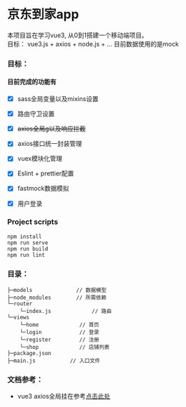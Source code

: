 # 京东到家app
本项目旨在学习vue3, 从0到1搭建一个移动端项目。  
目标： vue3.js + axios + node.js + ... 目前数据使用的是mock

### 目标：
#### 目前完成的功能有
- [x] sass全局变量以及mixins设置
- [x] 路由守卫设置
- [x] ~~axios全局g以及响应拦截~~ 
- [x] axios接口统一封装管理
- [x] vuex模块化管理
- [x] Eslint + prettier配置
- [x] fastmock数据模拟
- [x] 用户登录


### Project scripts
```
npm install 
npm run serve
npm run build
npm run lint
```

### 目录：
```
├─models              // 数据模型
├─node_modules        // 所需依赖
└─router
    └─index.js             // 路由
└─views
    └─home             // 首页
    └─login            // 登录
    └─register         // 注册
    └─shop             // 店铺列表
├─package.json        
├─main.js           // 入口文件        
``` 

### 文档参考：
- vue3 axios全局挂在参考[点击此处](https://www.jianshu.com/p/f8b14062337a)